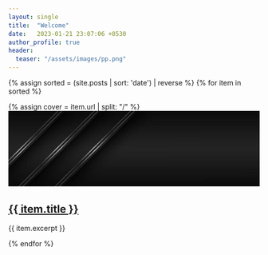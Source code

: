```yaml
---
layout: single
title:  "Welcome"
date:   2023-01-21 23:07:06 +0530
author_profile: true
header:
  teaser: "/assets/images/pp.png"
---
```


{% assign sorted = (site.posts | sort: 'date') | reverse %}
{% for item in sorted %}
<div class="grid__item">
 {% assign cover = item.url | split: "/" %}
  <article class="archive__item" itemscope="" itemtype="https://schema.org/CreativeWork">
      <div class="archive__item-teaser">
        <img src="/assets/images/pp.png" alt="">
      </div>
    <h2 class="archive__item-title" itemprop="headline">
        <a href="{{ item.url}}" rel="permalink">{{ item.title }}
</a>
    </h2>
    <p class="archive__item-excerpt" itemprop="description">{{ item.excerpt }}
</p>
  </article>
</div>
{% endfor %}



